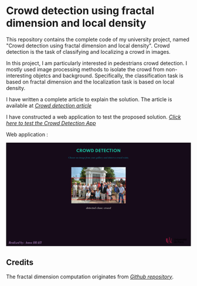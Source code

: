 # Crowd detection using fractal dimension and local density
This repository contains the complete code of my university project, named "Crowd detection using fractal dimension and local density". Crowd detection is the task of classifying and localizing a crowd in images. 

In this project, I am particularly interested in pedestrians crowd detection. I mostly used image processing methods to isolate the crowd from non-interesting objetcs and background. Specifically, the classification task is based on fractal dimension and the localization task is based on local density.

I have written a complete article to explain the solution. The article is available at [*Crowd detection article*](https://asmabrz.github.io/2021/01/17/crowd-detection.html)


I have constructed a web application to test the proposed solution.  [*Click here to test the Crowd Detection App*](https://crowd-detection-app.herokuapp.com/)

Web application :

![github-small](images/app.png)



## Credits
The fractal dimension computation originates from [*Github repository*](https://github.com/ErikRZH/Fractal-Dimension).
